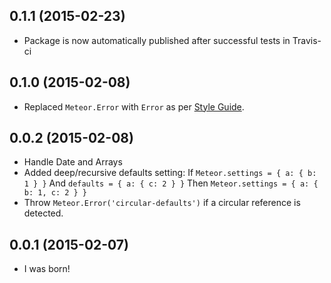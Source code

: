 
0.1.1 (2015-02-23)
---

- Package is now automatically published after successful tests in Travis-ci

0.1.0 (2015-02-08)
---

- Replaced `Meteor.Error` with `Error` as per [Style Guide](https://github.com/meteor/meteor/wiki/Meteor-Style-Guide#error-objects).

0.0.2 (2015-02-08)
---

- Handle Date and Arrays
- Added deep/recursive defaults setting:
  If `Meteor.settings = { a: { b: 1 } }`
  And `defaults = { a: { c: 2 } }`
  Then `Meteor.settings = { a: { b: 1, c: 2 } }`
- Throw `Meteor.Error('circular-defaults')` if a circular reference is detected.

0.0.1 (2015-02-07)
---

- I was born!
